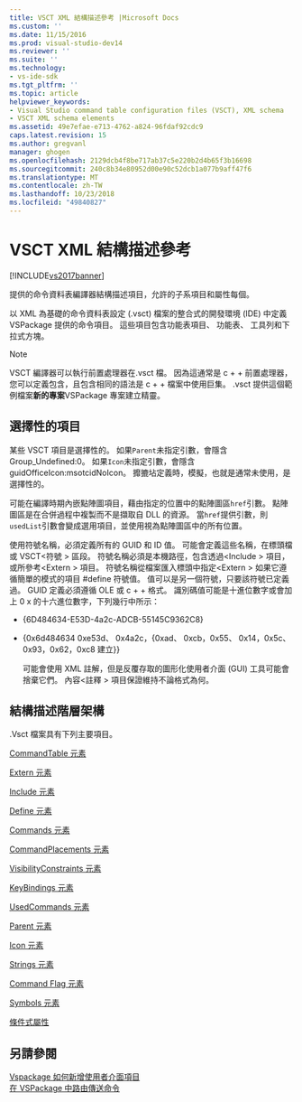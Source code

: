 ```yaml
---
title: VSCT XML 結構描述參考 |Microsoft Docs
ms.custom: ''
ms.date: 11/15/2016
ms.prod: visual-studio-dev14
ms.reviewer: ''
ms.suite: ''
ms.technology:
- vs-ide-sdk
ms.tgt_pltfrm: ''
ms.topic: article
helpviewer_keywords:
- Visual Studio command table configuration files (VSCT), XML schema
- VSCT XML schema elements
ms.assetid: 49e7efae-e713-4762-a824-96fdaf92cdc9
caps.latest.revision: 15
ms.author: gregvanl
manager: ghogen
ms.openlocfilehash: 2129dcb4f8be717ab37c5e220b2d4b65f3b16698
ms.sourcegitcommit: 240c8b34e80952d00e90c52dcb1a077b9aff47f6
ms.translationtype: MT
ms.contentlocale: zh-TW
ms.lasthandoff: 10/23/2018
ms.locfileid: "49840827"
---
```

# <a name="vsct-xml-schema-reference"></a>VSCT XML 結構描述參考
[!INCLUDE[vs2017banner](../includes/vs2017banner.md)]

提供的命令資料表編譯器結構描述項目，允許的子系項目和屬性每個。  
  
 以 XML 為基礎的命令資料表設定 (.vsct) 檔案的整合式的開發環境 (IDE) 中定義 VSPackage 提供的命令項目。 這些項目包含功能表項目、 功能表、 工具列和下拉式方塊。  
  
> [!NOTE]
>  VSCT 編譯器可以執行前置處理器在.vsct 檔。 因為這通常是 c + + 前置處理器，您可以定義包含，且包含相同的語法是 c + + 檔案中使用巨集。 .vsct 提供這個範例檔案**新的專案**VSPackage 專案建立精靈。  
  
## <a name="optional-elements"></a>選擇性的項目  
 某些 VSCT 項目是選擇性的。 如果`Parent`未指定引數，會隱含 Group_Undefined:0。 如果`Icon`未指定引數，會隱含 guidOfficeIcon:msotcidNoIcon。 攠摝坫定義時，模擬，也就是通常未使用，是選擇性的。  
  
 可能在編譯時期內嵌點陣圖項目，藉由指定的位置中的點陣圖區`href`引數。 點陣圖區是在合併過程中複製而不是擷取自 DLL 的資源。 當`href`提供引數，則`usedList`引數會變成選用項目，並使用視為點陣圖區中的所有位置。  
  
 使用符號名稱，必須定義所有的 GUID 和 ID 值。 可能會定義這些名稱，在標頭檔或 VSCT\<符號 > 區段。 符號名稱必須是本機路徑，包含透過\<Include > 項目，或所參考\<Extern > 項目。 符號名稱從檔案匯入標頭中指定\<Extern > 如果它遵循簡單的模式的項目 #define 符號值。 值可以是另一個符號，只要該符號已定義過。 GUID 定義必須遵循 OLE 或 c + + 格式。 識別碼值可能是十進位數字或會加上 0 x 的十六進位數字，下列幾行中所示：  
  
- {6D484634-E53D-4a2c-ADCB-55145C9362C8}  
  
- {0x6d484634 0xe53d、 0x4a2c，{0xad、 0xcb，0x55、 0x14，0x5c、 0x93，0x62，0xc8 建立}}  
  
  可能會使用 XML 註解，但是反覆存取的圖形化使用者介面 (GUI) 工具可能會捨棄它們。 內容\<註釋 > 項目保證維持不論格式為何。  
  
## <a name="schema-hierarchy"></a>結構描述階層架構  
 .Vsct 檔案具有下列主要項目。  
  
 [CommandTable 元素](../extensibility/commandtable-element.md)  
  
 [Extern 元素](../extensibility/extern-element.md)  
  
 [Include 元素](../extensibility/include-element.md)  
  
 [Define 元素](../extensibility/define-element.md)  
  
 [Commands 元素](../extensibility/commands-element.md)  
  
 [CommandPlacements 元素](../extensibility/commandplacements-element.md)  
  
 [VisibilityConstraints 元素](../extensibility/visibilityconstraints-element.md)  
  
 [KeyBindings 元素](../extensibility/keybindings-element.md)  
  
 [UsedCommands 元素](../extensibility/usedcommands-element.md)  
  
 [Parent 元素](../extensibility/parent-element.md)  
  
 [Icon 元素](../extensibility/icon-element.md)  
  
 [Strings 元素](../extensibility/strings-element.md)  
  
 [Command Flag 元素](../extensibility/command-flag-element.md)  
  
 [Symbols 元素](../extensibility/symbols-element.md)  
  
 [條件式屬性](../extensibility/vsct-xml-schema-conditional-attributes.md)  
  
## <a name="see-also"></a>另請參閱  
 [Vspackage 如何新增使用者介面項目](../extensibility/internals/how-vspackages-add-user-interface-elements.md)   
 [在 VSPackage 中路由傳送命令](../extensibility/internals/command-routing-in-vspackages.md)

